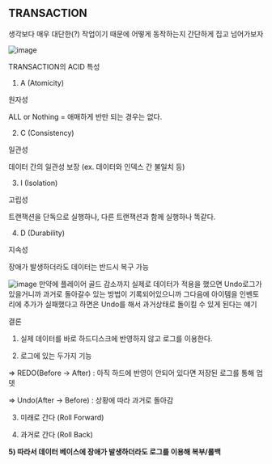 ## TRANSACTION

생각보다 매우 대단한(?) 작업이기 때문에 어떻게 동작하는지 간단하게 집고 넘어가보자

![image](https://github.com/user-attachments/assets/6668c434-8b75-491a-82b6-758f7752e73b)

TRANSACTION의 ACID 특성

1) A (Atomicity)

원자성

ALL or Nothing = 애매하게 반만 되는 경우는 없다.

2) C (Consistency)

일관성

데이터 간의 일관성 보장 (ex. 데이터와 인덱스 간 불일치 등)

3) I (Isolation)

고립성

트랜잭션을 단독으로 실행하나, 다른 트랜잭션과 함께 실행하나 똑같다.

4) D (Durability)

지속성

장애가 발생하더라도 데이터는 반드시 복구 가능

![image](https://github.com/user-attachments/assets/0cc2dfd0-b468-4ff5-96da-ef7b01c76ce2)
만약에 플레이어 골드 감소까지 실제로 데이터가 적용을 했으면 Undo로그가 있을거니까 과거로 돌아갈수 있는 방법이 기록되어있으니까 
그다음에 아이템을 인벤토리에 추가가 실패했다고 하면은 Undo를 해서 과거상태로 돌이킬 수 있게 된다는 얘기 

결론

1) 실제 데이터를 바로 하드디스크에 반영하지 않고 로그를 이용한다.

2) 로그에 있는 두가지 기능 

⇒ REDO(Before → After) : 아직 하드에 반영이 안되어 있다면 저장된 로그를 통해 업뎃

⇒ Undo(After → Before) : 상황에 따라 과거로 돌아감

3) 미래로 간다 (Roll Forward)

4) 과거로 간다 (Roll Back)

**5) 따라서 데이터 베이스에 장애가 발생하더라도 로그를 이용해 복부/롤백**
